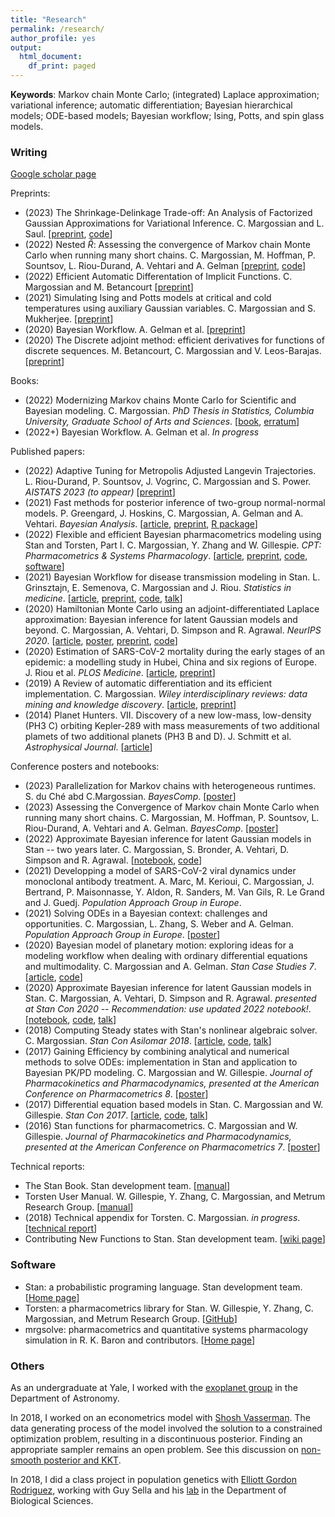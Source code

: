 ```yaml
---
title: "Research"
permalink: /research/
author_profile: yes
output:
  html_document:
    df_print: paged
---
```


**Keywords**: Markov chain Monte Carlo; (integrated) Laplace approximation; variational inference; automatic differentiation; Bayesian hierarchical models; ODE-based models; Bayesian workflow; Ising, Potts, and spin glass models.

### Writing

[Google scholar page](https://scholar.google.com/citations?user=nPtLsvIAAAAJ&hl=en)

Preprints:
* (2023) The Shrinkage-Delinkage Trade-off: An Analysis of Factorized Gaussian Approximations for Variational Inference. C. Margossian and L. Saul. [[preprint](https://arxiv.org/abs/2302.09163), [code](https://github.com/charlesm93/variance-delinkage)]
* (2022) Nested $\widehat R$: Assessing the convergence of Markov chain Monte Carlo when running many short chains. C. Margossian, M. Hoffman, P. Sountsov, L. Riou-Durand, A. Vehtari and A. Gelman [[preprint](https://arxiv.org/abs/2110.13017), [code](https://github.com/charlesm93/nested-rhat)]
* (2022) Efficient Automatic Differentation of Implicit Functions. C. Margossian and M. Betancourt [[preprint](https://arxiv.org/abs/2112.14217)]
* (2021) Simulating Ising and Potts models at critical and cold temperatures using auxiliary Gaussian variables. C. Margossian and S. Mukherjee. [[preprint](https://arxiv.org/abs/2110.10801)]
* (2020) Bayesian Workflow. A. Gelman et al. [[preprint](https://arxiv.org/abs/2011.01808)]
* (2020) The Discrete adjoint method: efficient derivatives for functions of discrete sequences. M. Betancourt, C. Margossian and V. Leos-Barajas. [[preprint](https://arxiv.org/abs/2002.00326)]

Books:
* (2022) Modernizing Markov chains Monte Carlo for Scientific and Bayesian modeling. C. Margossian. _PhD Thesis in Statistics, Columbia University, Graduate School of Arts and Sciences_. [[book](https://academiccommons.columbia.edu/doi/10.7916/0wsc-kz90), [erratum](http://charlesm93.github.io/files/thesis_erratum.pdf)]
* (2022+) Bayesian Workflow. A. Gelman et al. _In progress_

Published papers:
* (2022) Adaptive Tuning for Metropolis Adjusted Langevin Trajectories. L. Riou-Durand, P. Sountsov, J. Vogrinc, C. Margossian and S. Power. _AISTATS 2023 (to appear)_ [[preprint](https://arxiv.org/abs/2210.12200)]
* (2021) Fast methods for posterior inference of two-group normal-normal models. P. Greengard, J. Hoskins, C. Margossian, A. Gelman and A. Vehtari. _Bayesian Analysis_. [[article]( https://projecteuclid.org/journals/bayesian-analysis/advance-publication/Fast-Methods-for-Posterior-Inference-of-Two-Group-Normal-Normal/10.1214/22-BA1329.full), [preprint](https://arxiv.org/abs/2110.03055), [R package](https://github.com/pgree/fastNoNo)]
* (2022) Flexible and efficient Bayesian pharmacometrics modeling using Stan and Torsten, Part I. C. Margossian, Y. Zhang and  W. Gillespie. _CPT: Pharmacometrics & Systems Pharmacology_. [[article](https://ascpt.onlinelibrary.wiley.com/doi/10.1002/psp4.12812), [preprint](https://arxiv.org/abs/2109.10184), [code](https://github.com/metrumresearchgroup/torsten_tutorial_1_supplementary), [software](https://github.com/pgree/fastNoNo)]
* (2021) Bayesian Workflow for disease transmission modeling in Stan. L. Grinsztajn, E. Semenova, C. Margossian and J. Riou. _Statistics in medicine_.
[[article](https://onlinelibrary.wiley.com/doi/10.1002/sim.9164), [preprint](https://arxiv.org/abs/2006.02985),
[code](https://github.com/stan-dev/example-models/tree/master/knitr/disease_transmission),
[talk](https://www.youtube.com/watch?v=unHZhfur5Sc)]
* (2020) Hamiltonian Monte Carlo using an adjoint-differentiated Laplace approximation: Bayesian inference for latent Gaussian models and beyond. C. Margossian, A. Vehtari, D. Simpson and R. Agrawal. _NeurIPS 2020_. [[article](https://proceedings.neurips.cc/paper/2020/hash/673de96b04fa3adcae1aacda704217ef-Abstract.html), [poster](http://charlesm93.github.io/files/poster_ela.pdf), [preprint](https://arxiv.org/abs/2004.12550),
[code](https://github.com/charlesm93/laplace_manuscript)]
* (2020) Estimation of SARS-CoV-2 mortality during the early stages of an epidemic: a modelling study in Hubei, China and six regions of Europe. J. Riou et al. _PLOS Medicine_. [[article](https://journals.plos.org/plosmedicine/article?id=10.1371/journal.pmed.1003189),
[preprint](https://www.medrxiv.org/content/10.1101/2020.03.04.20031104v2)]
* (2019) A Review of automatic differentiation and its efficient implementation. C. Margossian. _Wiley interdisciplinary reviews: data mining and knowledge discovery_. [[article](https://onlinelibrary.wiley.com/doi/10.1002/widm.1305), [preprint](https://arxiv.org/abs/1811.05031)]
* (2014) Planet Hunters. VII. Discovery of a new low-mass, low-density (PH3 C) orbiting Kepler-289
with mass measurements of two additional plamets of two additional planets (PH3 B and D). J. Schmitt et al. _Astrophysical Journal_. [[article](http://iopscience.iop.org/article/10.1088/0004-637X/795/2/167/meta;jsessionid=43641D4C5B1CC7595015BE11DDF1239F.c1)]


Conference posters and notebooks:
* (2023) Parallelization for Markov chains with heterogeneous runtimes. S. du Ché abd C.Margossian. _BayesComp_. [[poster](http://charlesm93.github.io/files/Bayescomp_ode_chains.pdf)]
* (2023) Assessing the Convergence of Markov chain Monte Carlo when running many short chains. C. Margossian, M. Hoffman, P. Sountsov, L. Riou-Durand, A. Vehtari and A. Gelman. _BayesComp_. [[poster](http://charlesm93.github.io/files/Bayescomp_nested_rhat.pdf)]
* (2022) Approximate Bayesian inference for latent Gaussian models in Stan -- two years later. C. Margossian, S. Bronder, A. Vehtari, D. Simpson and R. Agrawal. [[notebook](https://htmlpreview.github.io/?https://github.com/charlesm93/StanCon2020/blob/master/notebook-2022/lgm_stan.html#inst), [code](https://github.com/charlesm93/StanCon2020)]
* (2021) Developping a model of SARS-CoV-2 viral dynamics under monoclonal antibody treatment. A. Marc, M. Kerioui, C. Margossian, J. Bertrand, P. Maisonnasse, Y. Aldon, R. Sanders, M. Van Gils, R. Le Grand and J. Guedj. _Population Approach Group in Europe_.
* (2021) Solving ODEs in a Bayesian context: challenges and opportunities. C. Margossian, L. Zhang, S. Weber and A. Gelman. _Population Approach Group in Europe_. [[poster](http://charlesm93.github.io/files/BayesianODE.pdf)]
* (2020) Bayesian model of planetary motion: exploring ideas for a modeling workflow when dealing with ordinary differential equations and multimodality. C. Margossian and A. Gelman. _Stan Case Studies 7_. [[article](https://mc-stan.org/users/documentation/case-studies/planetary_motion/planetary_motion.html), [code](https://github.com/stan-dev/example-models/tree/master/knitr/planetary_motion)]
* (2020) Approximate Bayesian inference for latent Gaussian models in Stan. C. Margossian, A. Vehtari, D. Simpson and R. Agrawal. _presented at Stan Con 2020 -- Recommendation: use updated 2022 notebook!_. [[notebook](http://charlesm93.github.io/files/lgm_stan.pdf),
[code](https://github.com/charlesm93/StanCon2020), [talk](https://www.youtube.com/watch?v=hbYsakCQiew&list=PLCrWEzJgSUqzI3goQEAKkDsHg72inmqbe&index=16&t)]
* (2018) Computing Steady states with Stan's nonlinear algebraic solver. C. Margossian. _Stan Con Asilomar 2018_. [[article](http://charlesm93.github.io/files/2018-Margossian.pdf), [code](https://github.com/stan-dev/stancon_talks/tree/master/2018/Contributed-Talks/08_margossian), [talk](https://www.youtube.com/watch?v=JhwZIX5ryw0&feature=youtu.be)]
* (2017) Gaining Efficiency by combining analytical and numerical methods to solve ODEs: implementation in Stan and application to Bayesian PK/PD modeling. C. Margossian and W. Gillespie. _Journal of Pharmacokinetics and Pharmacodynamics, presented at the American Conference on Pharmacometrics 8_. [[poster](http://charlesm93.github.io/files/2017b-Margossian&Gillespie-mixed_solver.pdf)]
* (2017) Differential equation based models in Stan. C. Margossian and W. Gillespie. _Stan Con 2017_. [[article](http://mc-stan.org/events/stancon2017-notebooks/stancon2017-margossian-gillespie-ode.html), [code](https://github.com/stan-dev/stancon_talks/tree/master/2017/Contributed-Talks/05_margossian), [talk](https://www.youtube.com/watch?v=DJ0c7Bm5Djk&feature=youtu.be&t=2h53m26s)]
* (2016) Stan functions for pharmacometrics. C. Margossian and W. Gillespie. _Journal of Pharmacokinetics and Pharmacodynamics, presented at the American Conference on Pharmacometrics 7_. [[poster](http://charlesm93.github.io/files/2016-Margossian&Gillespie-stan_for_pmx.pdf)]


Technical reports:

* The Stan Book. Stan development team. [[manual](https://mc-stan.org/docs/2_18/stan-users-guide/index.html)]
* Torsten User Manual.  W. Gillespie, Y. Zhang, C. Margossian, and Metrum Research Group. [[manual](https://metrumresearchgroup.github.io/Torsten/)]
* (2018) Technical appendix for Torsten. C. Margossian. _in progress_. [[technical report](https://github.com/charlesm93/presentations-and-writing/blob/master/TorstenAppendix/Torsten_appendix.pdf)]
* Contributing New Functions to Stan. Stan development team. [[wiki page](https://github.com/stan-dev/stan/wiki/Contributing-New-Functions-to-Stan)]


### Software

* Stan: a probabilistic programing language. Stan development team. [[Home page](https://mc-stan.org/)]
* Torsten: a pharmacometrics library for Stan. W. Gillespie, Y. Zhang, C. Margossian, and Metrum Research Group. [[GitHub](https://github.com/metrumresearchgroup/Torsten)]
* mrgsolve: pharmacometrics and quantitative systems pharmacology simulation in R. K. Baron and contributors. [[Home page](https://mrgsolve.github.io/)]


### Others

As an undergraduate at Yale, I worked with the [exoplanet group](http://exoplanets.astro.yale.edu/) in the Department of Astronomy.

In 2018, I worked on an econometrics model with
[Shosh Vasserman](https://scholar.harvard.edu/vasserman/home).
The data generating process of the model involved the solution to a constrained optimization problem, resulting in a discontinuous posterior. Finding an appropriate sampler remains an open problem.
See this discussion on [non-smooth posterior and KKT](https://discourse.mc-stan.org/t/non-smooth-posterior-and-kkt-problem/6281).

In 2018, I did a class project in population genetics with [Elliott Gordon Rodriguez](http://stat.columbia.edu/department-directory/name/elliot-gordon/), working with Guy Sella and his [lab](https://sellalab.biology.columbia.edu/) in the Department of Biological Sciences.
